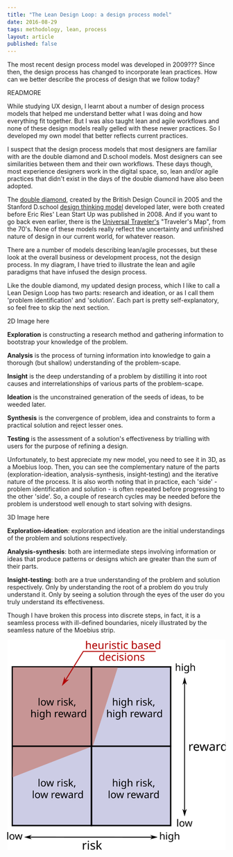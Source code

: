 ```yaml
---
title: "The Lean Design Loop: a design process model"
date: 2016-08-29
tags: methodology, lean, process
layout: article
published: false
---
```


<aside>
  The most recent design process model was developed in 2009??? Since then, the design process has changed to incorporate lean practices. How can we better describe the process of design that we follow today?
</aside>

READMORE

While studying UX design, I learnt about a number of design process models that helped me understand better what I was doing and how everything fit together. But I was also taught lean and agile workflows and none of these design models really gelled with these newer practices. So I developed my own model that better reflects current practices.

I suspect that the design process models that most designers are familiar with are the double diamond and D.school models. Most designers can see similarities between them and their own workflows. These days though, most experience designers work in the digital space, so, lean and/or agile practices that didn't exist in the days of the double diamond have also been adopted.

The [double diamond](http://webarchive.nationalarchives.gov.uk/20080821115409/designcouncil.org.uk/en/about-design/managingdesign/the-study-of-the-design-process/), created by the British Design Council in 2005 and the Stanford D.school [design thinking model](http://dschool.stanford.edu/redesigningtheater/the-design-thinking-process/) developed later, were both created before Eric Ries' Lean Start Up was published in 2008. And if you want to go back even earlier, there is the [Universal Traveler's](https://www.goodreads.com/book/show/592952.Universal_Traveler) "Traveler's Map", from the 70's. None of these models really reflect the uncertainty and unfinished nature of design in our current world, for whatever reason.

There are a number of models describing lean/agile processes, but these look at the overall business or development process, not the design process. In my diagram, I have tried to illustrate the lean and agile paradigms that have infused the design process.

Like the double diamond, my updated design process, which I like to call a Lean Design Loop has two parts: research and ideation, or as I call them 'problem identification' and 'solution'. Each part is pretty self-explanatory, so feel free to skip the next section.

2D Image here

**Exploration** is constructing a research method and gathering information to bootstrap your knowledge of the problem.

**Analysis** is the process of turning information into knowledge to gain a thorough (but shallow) understanding of the problem-scape.

**Insight** is the deep understanding of a problem by distilling it into root causes and interrelationships of various parts of the problem-scape.

**Ideation** is the unconstrained generation of the seeds of ideas, to be weeded later. 

**Synthesis** is the convergence of problem, idea and constraints to form a practical solution and reject lesser ones.

**Testing** is the assessment of a solution's effectiveness by trialling with users for the purpose of refining a design.

Unfortunately, to best appreciate my new model, you need to see it in 3D, as a Moebius loop. Then, you can see the complementary nature of the parts (exploration-ideation, analysis-synthesis, insight-testing) and the iterative nature of the process. It is also worth noting that in practice, each 'side' - problem identification and solution - is often repeated before progressing to the other 'side'. So, a couple of research cycles may be needed before the problem is understood well enough to start solving with designs.

3D Image here

**Exploration-ideation**: exploration and ideation are the initial understandings of the problem and solutions respectively.

**Analysis-synthesis**: both are intermediate steps involving information or ideas that produce patterns or designs which are greater than the sum of their parts.

**Insight-testing**: both are a true understanding of the problem and solution respectively. Only by understanding the root of a problem do you truly understand it. Only by seeing a solution through the eyes of the user do you truly understand its effectiveness.

Though I have broken this process into discrete steps, in fact, it is a seamless process with ill-defined boundaries, nicely illustrated by the seamless nature of the Moebius strip.

![](/images/2016/risk_reward_matrix.min.svg)
